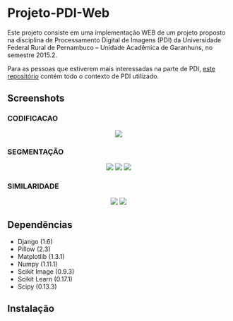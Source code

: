 # Projeto-PDI-Web
Este projeto consiste em uma implementação WEB de um projeto proposto na
disciplina de Processamento Digital de Imagens (PDI) da Universidade Federal Rural
de Pernambuco – Unidade Acadêmica de Garanhuns, no semestre 2015.2.

Para as pessoas que estiverem mais interessadas na parte de PDI, [este repositório](https://github.com/andersondss/Projeto-PDI)
contém todo o contexto de PDI utilizado.

## Screenshots

### CODIFICACAO

<p align="center">
  <img src="https://cloud.githubusercontent.com/assets/6972758/18228378/80f8ead4-7221-11e6-96f5-d80b1a91bf93.png">
</p>

### SEGMENTAÇÃO

<p align="center">
  <img src="https://cloud.githubusercontent.com/assets/6972758/18228379/81198942-7221-11e6-8a9e-688e9c0984fe.png">
  <img src="https://cloud.githubusercontent.com/assets/6972758/18228375/80f4ae74-7221-11e6-89f1-42844d9aaded.png">
  <img src="https://cloud.githubusercontent.com/assets/6972758/18228376/80f621f0-7221-11e6-92b2-02191ee46804.png">
</p>

### SIMILARIDADE

<p align="center">
  <img src="https://cloud.githubusercontent.com/assets/6972758/18228380/811b5588-7221-11e6-9635-c100bc4daaad.png">
  <img src="https://cloud.githubusercontent.com/assets/6972758/18228481/aaf375de-7226-11e6-9ca4-bd917b7ec623.png">
</p>


## Dependências

<ul>
  <li> Django (1.6) </li>
  <li> Pillow (2.3) </li>
  <li> Matplotlib (1.3.1) </li>
  <li> Numpy (1.11.1) </li>
  <li> Scikit Image (0.9.3) </li>
  <li> Scikit Learn (0.17.1) </li>
  <li> Scipy (0.13.3) </li>
</ul>


## Instalação
